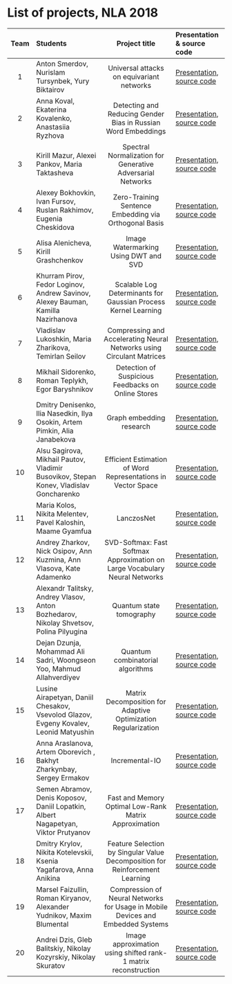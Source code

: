 # List of projects, NLA 2018 

| Team | Students | Project title | Presentation & source code |
|:------:|:----------|:----------:|:----------|
| 1 | Anton Smerdov, Nurislam Tursynbek, Yury Biktairov | Universal attacks on equivariant networks | [Presentation](./presentations/team_1.pdf), [source code](https://github.com/Ciroel/Universal-attacks-on-equivariant-networks) |
| 2 | Anna Koval, Ekaterina Kovalenko, Anastasiia Ryzhova | Detecting and Reducing Gender Bias in Russian Word Embeddings | [Presentation](./presentations/team_2.pdf), [source code](https://github.com/NLA2018-Team2/project) |
| 3 | Kirill Mazur, Alexei Pankov, Maria Taktasheva | Spectral Normalization for Generative Adversarial Networks | [Presentation](./presentations/team_3.pdf), [source code](https://github.com/apnkv/nla_spectral_norm) |
| 4 | Alexey Bokhovkin, Ivan Fursov, Ruslan Rakhimov, Eugenia Cheskidova | Zero-Training Sentence Embedding via Orthogonal Basis | [Presentation](./presentations/team_4.pdf), [source code](https://github.com/fursovia/geometric_embedding) |
| 5 | Alisa Alenicheva, Kirill Grashchenkov | Image Watermarking Using DWT and SVD | [Presentation](./presentations/team_5.pdf), [source code](https://github.com/korney3/NLA-project) | 
| 6 | Khurram Pirov, Fedor Loginov, Andrew Savinov, Alexey Bauman, Kamilla Nazirhanova | Scalable Log Determinants for Gaussian Process Kernel Learning | [Presentation](./presentations/team_6.pdf), [source code](https://github.com/KhurramPirov/Log-Determinants-Estimator) | 
| 7 | Vladislav Lukoshkin, Maria Zharikova, Temirlan Seilov | Compressing and Accelerating Neural Networks using Circulant Matrices | [Presentation](./presentations/team_7.pdf), [source code](https://github.com/lukoshkin/nla_project2018) |
| 8 | Mikhail Sidorenko, Roman Teplykh, Egor Baryshnikov | Detection of Suspicious Feedbacks on Online Stores  | [Presentation](./presentations/team_8.pdf), [source code](https://github.com/Bullldoger/NLA-Project) |
| 9 | Dmitry Denisenko, Ilia Nasedkin, Ilya Osokin, Artem Pimkin, Alia Janabekova | Graph embedding research | [Presentation](./presentations/team_9.pdf), [source code](https://github.com/zzzzzzzzzzzzz/nla-project) |
| 10 | Alsu Sagirova, Mikhail Pautov, Vladimir Busovikov, Stepan Konev, Vladislav Goncharenko | Efficient Estimation of Word Representations in Vector Space | [Presentation](./presentations/team_10.pdf), [source code](https://github.com/vladislav-goncharenko/word-embeddings-comparison) |
| 11 | Maria Kolos, Nikita Melentev, Pavel Kaloshin, Maame Gyamfua | LanczosNet | [Presentation](./presentations/team_11.pdf), [source code](https://github.com/mvkolos/LanczosNet) |
| 12 | Andrey Zharkov, Nick Osipov, Ann Kuzmina, Ann Vlasova, Kate Adamenko | SVD-Softmax: Fast Softmax Approximation on Large Vocabulary Neural Networks | [Presentation](./presentations/team_12.pdf), [source code](https://github.com/andreyzharkov/softmax-acceleration) |
| 13 | Alexandr Talitsky, Andrey Vlasov, Anton Bozhedarov, Nikolay Shvetsov, Polina Pilyugina | Quantum state tomography | [Presentation](./presentations/team_13.pdf), [source code](https://github.com/Anton-31-96/NLA_2018_team_15_tomography) |
| 14 | Dejan Dzunja, Mohammad Ali Sadri, Woongseon Yoo, Mahmud Allahverdiyev | Quantum combinatorial algorithms | [Presentation](./presentations/team_14.pdf), [source code](https://github.com/ddzunja/tensor-network-algorithm) |
| 15 | Lusine Airapetyan, Daniil Chesakov, Vsevolod Glazov, Evgeny Kovalev, Leonid Matyushin | Matrix Decomposition for Adaptive Optimization Regularization | [Presentation](./presentations/team_15.pdf), [source code](https://github.com/matyushinleonid/Matrix-Decomposition-for-Adaptive-Optimization-Regularization) |
| 16 | Anna Araslanova, Artem Oborevich , Bakhyt Zharkynbay, Sergey Ermakov | Incremental-IO | [Presentation](./presentations/team_16.pdf), [source code](https://github.com/farewell7117/nla2018) |
| 17 | Semen Abramov, Denis Koposov, Daniil Lopatkin, Albert Nagapetyan, Viktor Prutyanov | Fast and Memory Optimal Low-Rank Matrix Approximation | [Presentation](./presentations/team_17.pdf), [source code](https://github.com/viktor-prutyanov/low-rank-2018) |
| 18 | Dmitry Krylov, Nikita Kotelevskii, Ksenia Yagafarova, Anna Anikina | Feature Selection by Singular Value Decomposition  for Reinforcement Learning | [Presentation](./presentations/team_18.pdf), [source code](https://github.com/avlord/NLA_project/) |
| 19 | Marsel Faizullin, Roman Kiryanov, Alexander Yudnikov, Maxim Blumental | Compression of Neural Networks for Usage in Mobile Devices and Embedded Systems | [Presentation](./presentations/team_19.pdf), [source code](https://github.com/maxblumental/network-compression) |
| 20 | Andrei Dzis, Gleb Balitskiy, Nikolay Kozyrskiy, Nikolay Skuratov | Image approximation using shifted rank-1 matrix reconstruction | [Presentation](./presentations/team_20.pdf), [source code](https://github.com/NikolayKozyrskiy/nla-project) |

